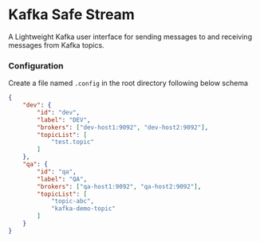 # Kafka Safe Stream
A Lightweight Kafka user interface for sending messages to and receiving messages from Kafka topics. 

### Configuration
Create a file named `.config` in the root directory following below schema

```json
{
    "dev": {
        "id": "dev",
        "label": "DEV",
        "brokers": ["dev-host1:9092", "dev-host2:9092"],
        "topicList": [
            "test.topic"
        ]
    },
    "qa": {
        "id": "qa",
        "label": "QA",
        "brokers": ["qa-host1:9092", "qa-host2:9092"],
        "topicList": [
            "topic-abc",
            "kafka-demo-topic"
        ]
    }
}

```